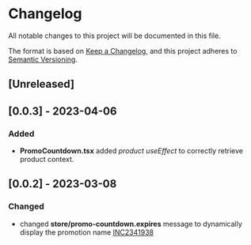 # Changelog

All notable changes to this project will be documented in this file.

The format is based on [Keep a Changelog](https://keepachangelog.com/en/1.0.0/),
and this project adheres to [Semantic Versioning](https://semver.org/spec/v2.0.0.html).

## [Unreleased]

## [0.0.3] - 2023-04-06

### Added

- **PromoCountdown.tsx** added _product useEffect_ to correctly retrieve product context.

## [0.0.2] - 2023-03-08

### Changed

- changed **store/promo-countdown.expires** message to dynamically display the promotion name [INC2341938](https://whirlpool.service-now.com/nav_to.do?uri=%2Fincident.do%3Fsys_id%3D0e4d512e471d25103bb30272e36d436f%26sysparm_stack%3D%26sysparm_view%3D)
